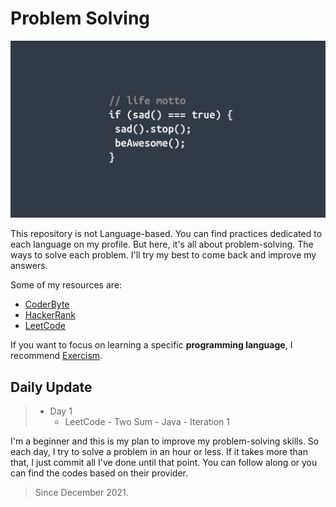 # Problem Solving

![Header](media/pic01.jpg)

This repository is not Language-based. You can find practices dedicated to each language on my profile. But here, it's all about problem-solving. The ways to solve each problem. I'll try my best to come back and improve my answers.

Some of my resources are:

* [CoderByte](https://coderbyte.com/challenges "Link")
* [HackerRank](https://www.hackerrank.com/dashboard "Link")
* [LeetCode](https://leetcode.com "Link")

If you want to focus on learning a specific **programming language**, I recommend [Exercism](https://exercism.org/tracks "Link").

## **Daily Update**

> * Day 1
>   * LeetCode - Two Sum - Java - Iteration 1

I'm a beginner and this is my plan to improve my problem-solving skills. So each day, I try to solve a problem in an hour or less. If it takes more than that, I just commit all I've done until that point. You can follow along or you can find the codes based on their provider.

> Since December 2021.
